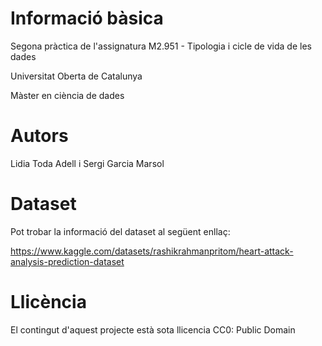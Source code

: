 # Informació bàsica
Segona pràctica de l'assignatura M2.951 - Tipologia i cicle de vida de les dades 

Universitat Oberta de Catalunya

Màster en ciència de dades

# Autors
Lidia Toda Adell i Sergi Garcia Marsol

# Dataset
Pot trobar la informació del dataset al següent enllaç:

https://www.kaggle.com/datasets/rashikrahmanpritom/heart-attack-analysis-prediction-dataset

# Llicència
El contingut d'aquest projecte està sota llicencia CC0: Public Domain
